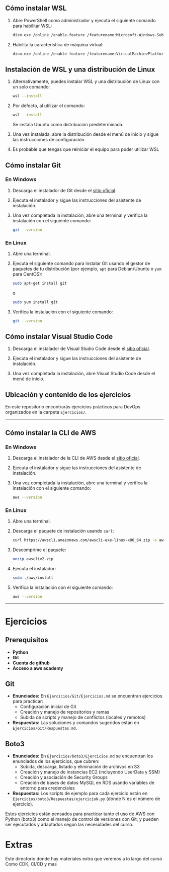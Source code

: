 ## Cómo instalar WSL

1. Abre PowerShell como administrador y ejecuta el siguiente comando para habilitar WSL:
    ```sh
    dism.exe /online /enable-feature /featurename:Microsoft-Windows-Subsystem-Linux /all /norestart
    ```
2. Habilita la característica de máquina virtual:
    ```sh
    dism.exe /online /enable-feature /featurename:VirtualMachinePlatform /all /norestart
    ```

## Instalación de WSL y una distribución de Linux
1. Alternativamente, puedes instalar WSL y una distribución de Linux con un solo comando:
    ```sh
    wsl --install
    ```

2. Por defecto, al utilizar el comando:
    ```sh
    wsl --install
    ```
    Se instala Ubuntu como distribución predeterminada.

3. Una vez instalada, abre la distribución desde el menú de inicio y sigue las instrucciones de configuración.

4. Es probable que tengas que reiniciar el equipo para poder utilizar WSL 

## Cómo instalar Git

### En Windows

1. Descarga el instalador de Git desde el [sitio oficial](https://git-scm.com/download/win).

2. Ejecuta el instalador y sigue las instrucciones del asistente de instalación.

3. Una vez completada la instalación, abre una terminal y verifica la instalación con el siguiente comando:
    ```sh
    git --version
    ```

### En Linux

1. Abre una terminal.

2. Ejecuta el siguiente comando para instalar Git usando el gestor de paquetes de tu distribución (por ejemplo, `apt` para Debian/Ubuntu o `yum` para CentOS):
    ```sh
    sudo apt-get install git
    ```
    o
    ```sh
    sudo yum install git
    ```

3. Verifica la instalación con el siguiente comando:
    ```sh
    git --version
    ```

## Cómo instalar Visual Studio Code

1. Descarga el instalador de Visual Studio Code desde el [sitio oficial](https://code.visualstudio.com/Download).

2. Ejecuta el instalador y sigue las instrucciones del asistente de instalación.

3. Una vez completada la instalación, abre Visual Studio Code desde el menú de inicio.


## Ubicación y contenido de los ejercicios

En este repositorio encontrarás ejercicios prácticos para DevOps organizados en la carpeta `Ejercicios/`.

---

## Cómo instalar la CLI de AWS

### En Windows

1. Descarga el instalador de la CLI de AWS desde el [sitio oficial](https://docs.aws.amazon.com/cli/latest/userguide/getting-started-install.html).

2. Ejecuta el instalador y sigue las instrucciones del asistente de instalación.

3. Una vez completada la instalación, abre una terminal y verifica la instalación con el siguiente comando:
    ```sh
    aws --version
    ```

### En Linux

1. Abre una terminal.

2. Descarga el paquete de instalación usando `curl`:
    ```sh
    curl https://awscli.amazonaws.com/awscli-exe-linux-x86_64.zip -o awscliv2.zip
    ```

3. Descomprime el paquete:
    ```sh
    unzip awscliv2.zip
    ```

4. Ejecuta el instalador:
    ```sh
    sudo ./aws/install
    ```

5. Verifica la instalación con el siguiente comando:
    ```sh
    aws --version
    ```
---
# Ejercicios

## Prerequisitos

- **Python**
- **Git**
- **Cuenta de github**
- **Acceso a aws academy**

## Git
- **Enunciados:** En `Ejercicios/Git/Ejercicios.md` se encuentran ejercicios para practicar:
    - Configuración inicial de Git
    - Creación y manejo de repositorios y ramas
    - Subida de scripts y manejo de conflictos (locales y remotos)
- **Respuestas:** Las soluciones y comandos sugeridos están en `Ejercicios/Git/Respuestas.md`.

## Boto3
- **Enunciados:** En `Ejercicios/boto3/Ejercicios.md` se encuentran los enunciados de los ejercicios, que cubren:
    - Subida, descarga, listado y eliminación de archivos en S3
    - Creación y manejo de instancias EC2 (incluyendo UserData y SSM)
    - Creación y asociación de Security Groups
    - Creación de bases de datos MySQL en RDS usando variables de entorno para credenciales
- **Respuestas:** Los scripts de ejemplo para cada ejercicio están en `Ejercicios/boto3/Respuestas/ejercicioN.py` (donde N es el número de ejercicio).


Estos ejercicios están pensados para practicar tanto el uso de AWS con Python (boto3) como el manejo de control de versiones con Git, y pueden ser ejecutados y adaptados según las necesidades del curso.

# Extras

Este directorio donde hay materiales extra que veremos a lo largo del curso Como CDK, CI/CD y mas
